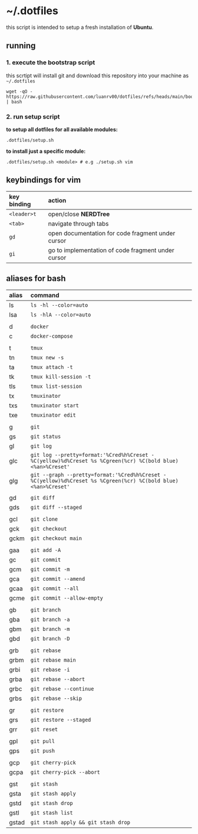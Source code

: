 # ~/.dotfiles

this script is intended to setup a fresh installation of **Ubuntu**.

## running

### 1. execute the bootstrap script

this scrtipt will install git and download this repository into your machine as `~/.dotfiles`

```
wget -qO - https://raw.githubusercontent.com/luanrv00/dotfiles/refs/heads/main/bootstrap.sh | bash
```

### 2. run setup script

**to setup all dotfiles for all available modules:**

```
.dotfiles/setup.sh
```

**to install just a specific module:**

```
.dotfiles/setup.sh <module> # e.g ./setup.sh vim
```

## keybindings for vim

| key binding | action                              |
| :---------- | :---------------------------------- |
| `<leader>t` | open/close **NERDTree** |
| `<tab>`     | navigate through tabs |
| `gd`        | open documentation for code fragment under cursor |
| `gi`        | go to implementation of code fragment under cursor |

## aliases for bash

| alias       | command                              |
| :---------- | :---------------------------------- |
| ls          | `ls -hl --color=auto` |
| lsa         | `ls -hlA --color=auto` |
|             |  |
| d           | `docker` |
| c           | `docker-compose` |
|             |  |
| t           | `tmux` |
| tn          | `tmux new -s` |
| ta          | `tmux attach -t` |
| tk          | `tmux kill-session -t` |
| tls         | `tmux list-session` |
| tx          | `tmuxinator` |
| txs         | `tmuxinator start` |
| txe         | `tmuxinator edit` |
|             |  |
| g           | `git` |
| gs           | `git status` |
| gl           | `git log` |
| glc           | `git log --pretty=format:'%Cred%h%Creset -%C(yellow)%d%Creset %s %Cgreen(%cr) %C(bold blue)<%an>%Creset'` |
| glg           | `git --graph --pretty=format:'%Cred%h%Creset -%C(yellow)%d%Creset %s %Cgreen(%cr) %C(bold blue)<%an>%Creset'` |
|             |  |
| gd           | `git diff` |
| gds           | `git diff --staged` |
|             |  |
| gcl           | `git clone` |
| gck           | `git checkout` |
| gckm           | `git checkout main` |
|               |  |
| gaa           | `git add -A` |
| gc           | `git commit` |
| gcm           | `git commit -m` |
| gca           | `git commit --amend` |
| gcaa           | `git commit --all` |
| gcme           | `git commit --allow-empty` |
|               | |
| gb           | `git branch` |
| gba           | `git branch -a` |
| gbm           | `git branch -m` |
| gbd           | `git branch -D` |
|               | |
| grb           | `git rebase` |
| grbm           | `git rebase main` |
| grbi           | `git rebase -i` |
| grba           | `git rebase --abort` |
| grbc           | `git rebase --continue` |
| grbs           | `git rebase --skip` |
|               |  |
| gr           | `git restore` |
| grs           | `git restore --staged` |
| grr           | `git reset` |
|               |  |
| gpl           | `git pull` |
| gps           | `git push` |
|               |  |
| gcp           | `git cherry-pick` |
| gcpa           | `git cherry-pick --abort` |
|               |  |
| gst           | `git stash` |
| gsta           | `git stash apply` |
| gstd           | `git stash drop` |
| gstl           | `git stash list` |
| gstad           | `git stash apply && git stash drop` |
